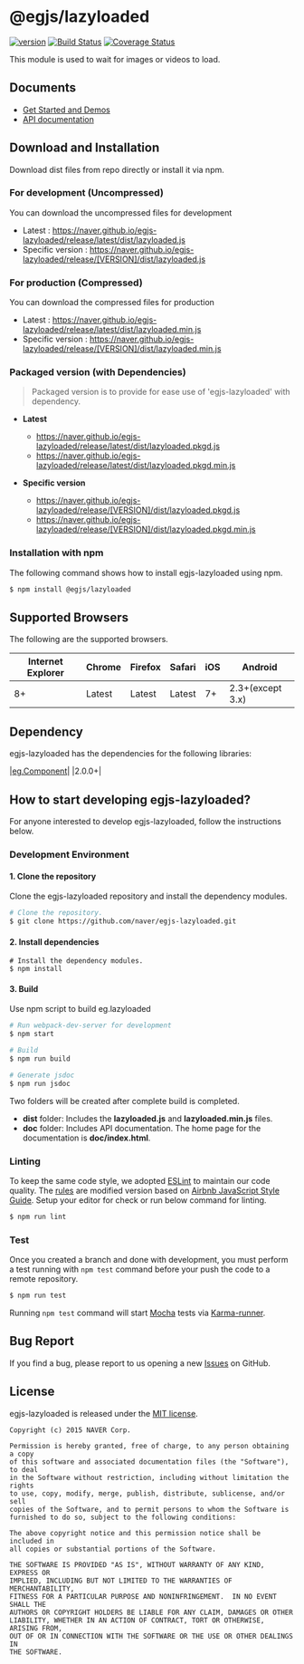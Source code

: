 # @egjs/lazyloaded

[![version][badge-version]][link-version] [![Build Status][badge-build-status]][link-build-status] [![Coverage Status][badge-coverage]][link-coverage]

This module is used to wait for images or videos to load.

## Documents
- [Get Started and Demos](https://naver.github.io/egjs-lazyloaded/)
- [API documentation](https://naver.github.io/egjs-lazyloaded/release/latest/doc/)

## Download and Installation

Download dist files from repo directly or install it via npm.

### For development (Uncompressed)

You can download the uncompressed files for development

- Latest : https://naver.github.io/egjs-lazyloaded/release/latest/dist/lazyloaded.js
- Specific version : https://naver.github.io/egjs-lazyloaded/release/[VERSION]/dist/lazyloaded.js

### For production (Compressed)

You can download the compressed files for production

- Latest : https://naver.github.io/egjs-lazyloaded/release/latest/dist/lazyloaded.min.js
- Specific version : https://naver.github.io/egjs-lazyloaded/release/[VERSION]/dist/lazyloaded.min.js

### Packaged version (with Dependencies)
> Packaged version is to provide for ease use of 'egjs-lazyloaded' with dependency.

 - **Latest**
    - https://naver.github.io/egjs-lazyloaded/release/latest/dist/lazyloaded.pkgd.js
    - https://naver.github.io/egjs-lazyloaded/release/latest/dist/lazyloaded.pkgd.min.js

 - **Specific version**
    - https://naver.github.io/egjs-lazyloaded/release/[VERSION]/dist/lazyloaded.pkgd.js
    - https://naver.github.io/egjs-lazyloaded/release/[VERSION]/dist/lazyloaded.pkgd.min.js

### Installation with npm

The following command shows how to install egjs-lazyloaded using npm.

```bash
$ npm install @egjs/lazyloaded
```

## Supported Browsers
The following are the supported browsers.

|Internet Explorer|Chrome|Firefox|Safari|iOS|Android|
|---|---|---|---|---|---|
|8+|Latest|Latest|Latest|7+|2.3+(except 3.x)|


## Dependency
egjs-lazyloaded has the dependencies for the following libraries:

|[eg.Component](https://github.com/naver/egjs-component)|
|2.0.0+|


## How to start developing egjs-lazyloaded?

For anyone interested to develop egjs-lazyloaded, follow the instructions below.

### Development Environment

#### 1. Clone the repository

Clone the egjs-lazyloaded repository and install the dependency modules.

```bash
# Clone the repository.
$ git clone https://github.com/naver/egjs-lazyloaded.git
```

#### 2. Install dependencies

```
# Install the dependency modules.
$ npm install
```

#### 3. Build

Use npm script to build eg.lazyloaded

```bash
# Run webpack-dev-server for development
$ npm start

# Build
$ npm run build

# Generate jsdoc
$ npm run jsdoc
```

Two folders will be created after complete build is completed.

- **dist** folder: Includes the **lazyloaded.js** and **lazyloaded.min.js** files.
- **doc** folder: Includes API documentation. The home page for the documentation is **doc/index.html**.

### Linting

To keep the same code style, we adopted [ESLint](http://eslint.org/) to maintain our code quality. The [rules](https://github.com/naver/eslint-config-naver/tree/master/rules) are modified version based on [Airbnb JavaScript Style Guide](https://github.com/airbnb/javascript).
Setup your editor for check or run below command for linting.

```bash
$ npm run lint
```

### Test

Once you created a branch and done with development, you must perform a test running with `npm test` command before your push the code to a remote repository.

```bash
$ npm run test
```
Running `npm test` command will start [Mocha](https://mochajs.org/) tests via [Karma-runner](https://karma-runner.github.io/).


## Bug Report

If you find a bug, please report to us opening a new [Issues](https://github.com/naver/egjs-lazyloaded/issues) on GitHub.


## License
egjs-lazyloaded is released under the [MIT license](http://naver.github.io/egjs/license.txt).

```
Copyright (c) 2015 NAVER Corp.

Permission is hereby granted, free of charge, to any person obtaining a copy
of this software and associated documentation files (the "Software"), to deal
in the Software without restriction, including without limitation the rights
to use, copy, modify, merge, publish, distribute, sublicense, and/or sell
copies of the Software, and to permit persons to whom the Software is
furnished to do so, subject to the following conditions:

The above copyright notice and this permission notice shall be included in
all copies or substantial portions of the Software.

THE SOFTWARE IS PROVIDED "AS IS", WITHOUT WARRANTY OF ANY KIND, EXPRESS OR
IMPLIED, INCLUDING BUT NOT LIMITED TO THE WARRANTIES OF MERCHANTABILITY,
FITNESS FOR A PARTICULAR PURPOSE AND NONINFRINGEMENT.  IN NO EVENT SHALL THE
AUTHORS OR COPYRIGHT HOLDERS BE LIABLE FOR ANY CLAIM, DAMAGES OR OTHER
LIABILITY, WHETHER IN AN ACTION OF CONTRACT, TORT OR OTHERWISE, ARISING FROM,
OUT OF OR IN CONNECTION WITH THE SOFTWARE OR THE USE OR OTHER DEALINGS IN
THE SOFTWARE.
```

<!-- badges -->
[badge-version]: https://img.shields.io/npm/v/@egjs/lazyloaded.svg?style=flat
[badge-build-status]: https://travis-ci.org/naver/egjs-lazyloaded.svg?branch=master
[badge-coverage]: https://coveralls.io/repos/github/naver/egjs-lazyloaded/badge.svg?branch=master
[badge-gk]: https://badges.greenkeeper.io/naver/egjs-lazyloaded.svg

<!-- links -->
[link-version]: https://www.npmjs.com/package/@egjs/lazyloaded
[link-build-status]: https://travis-ci.org/naver/egjs-lazyloaded
[link-coverage]: https://coveralls.io/github/naver/egjs-lazyloaded?branch=master
[link-gk]: https://greenkeeper.io/
